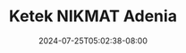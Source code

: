 --- 
title: "Ketek NIKMAT Adenia"
description: "streaming bokep Ketek NIKMAT Adenia ig   new"
date: 2024-07-25T05:02:38-08:00
file_code: "adphc18bs65w"
draft: false
cover: "dvyu2wqq3667rrb5.jpg"
tags: ["Ketek", "NIKMAT", "Adenia", "bokep-indo", "bokep-viral", "bokep-ig"]
length: 27
fld_id: "1483427"
foldername: "Adenia"
categories: ["Adenia"]
views: 0
---